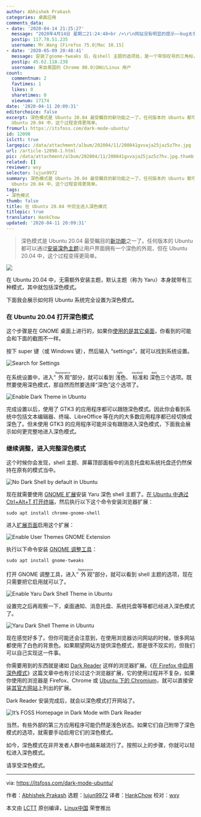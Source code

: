 ```yaml
---
author: Abhishek Prakash
categories: 桌面应用
comments_data:
- date: '2020-04-14 21:25:27'
  message: "2020年4月14日 星期二21:24:48<br />\r\n网站没有明显的提示——bug太多么？"
  postip: 117.78.51.235
  username: Mr.Wang [Firefox 75.0|Mac 10.15]
- date: '2020-05-09 20:48:41'
  message: 安装了gnome-tweaks 后，在shell 主题的选项处，是一个带惊叹号的三角标，没有可选项。这是为什么？
  postip: 45.62.118.238
  username: 来自美国的 Chrome 80.0|GNU/Linux 用户
count:
  commentnum: 2
  favtimes: 1
  likes: 0
  sharetimes: 0
  viewnum: 17174
date: '2020-04-11 20:09:31'
editorchoice: false
excerpt: 深色模式是 Ubuntu 20.04 最受瞩目的新功能之一了。任何版本的 Ubuntu 都可以通过安装深色主题让用户界面拥有一个深色的外观，但在
  Ubuntu 20.04 中，这个过程变得更简单。
fromurl: https://itsfoss.com/dark-mode-ubuntu/
id: 12098
islctt: true
largepic: /data/attachment/album/202004/11/200841gvvaja25jaz5z7hv.jpg
url: /article-12098-1.html
pic: /data/attachment/album/202004/11/200841gvvaja25jaz5z7hv.jpg.thumb.jpg
related: []
reviewer: wxy
selector: lujun9972
summary: 深色模式是 Ubuntu 20.04 最受瞩目的新功能之一了。任何版本的 Ubuntu 都可以通过安装深色主题让用户界面拥有一个深色的外观，但在
  Ubuntu 20.04 中，这个过程变得更简单。
tags:
- 深色模式
thumb: false
title: 在 Ubuntu 20.04 中完全进入深色模式
titlepic: true
translator: HankChow
updated: '2020-04-11 20:09:31'
---
```



> 
> 深色模式是 Ubuntu 20.04 最受瞩目的[新功能](https://itsfoss.com/ubuntu-20-04-release-features/)之一了。任何版本的 Ubuntu 都可以通过[安装深色主题](https://itsfoss.com/install-themes-ubuntu/)让用户界面拥有一个深色的外观，但在 Ubuntu 20.04 中，这个过程变得更简单。
> 
> 
> 


![](/data/attachment/album/202004/11/200841gvvaja25jaz5z7hv.jpg)


在 Ubuntu 20.04 中，无需额外安装主题，默认主题（称为 Yaru）本身就带有三种模式，其中就包括深色模式。


下面我会展示如何将 Ubuntu 系统完全设置为深色模式。


### 在 Ubuntu 20.04 打开深色模式






这个步骤是在 GNOME 桌面上进行的，如果你[使用的是其它桌面](https://itsfoss.com/find-desktop-environment/)，你看到的可能会和下面的截图不一样。


按下 super 键（或 Windows 键），然后输入 “settings”，就可以找到系统设置。


![Search for Settings](/data/attachment/album/202004/11/200933vk5rfyk5vavz9mif.jpg)


在系统设置中，进入“<ruby> 外观 <rt>  Appearance </rt></ruby>”部分，就可以看到<ruby> 浅色 <rt>  light </rt></ruby>、<ruby> 标准 <rt>  standard </rt></ruby>和<ruby> 深色 <rt>  dark </rt></ruby>三个选项。既然要使用深色模式，那自然而然要选择“深色”这个选项了。


![Enable Dark Theme in Ubuntu](/data/attachment/album/202004/11/200935k8sk99vpp79haza7.png)


完成设置以后，使用了 GTK3 的应用程序都可以跟随深色模式。因此你会看到系统中包括文本编辑器、终端、LibreOffice 等在内的大多数应用程序都已经切换成深色了。但未使用 GTK3 的应用程序可能并没有跟随进入深色模式，下面我会展示如何更完整地进入深色模式。


### 继续调整，进入完整深色模式


这个时候你会发现，shell 主题、屏幕顶部面板中的消息托盘和系统托盘还仍然保持在原有的模式当中。


![No Dark Shell by default in Ubuntu](/data/attachment/album/202004/11/200939rqzx558t88qy8utx.jpg)


现在就需要使用 [GNOME 扩展](https://itsfoss.com/gnome-shell-extensions/)安装 Yaru 深色 shell 主题了。[在 Ubuntu 中通过 Ctrl+Alt+T 打开终端](https://itsfoss.com/ubuntu-shortcuts/)，然后执行以下这个命令安装浏览器扩展：



```
sudo apt install chrome-gnome-shell
```

进入[扩展页面](https://extensions.gnome.org/extension/19/user-themes/)启用这个扩展：


![Enable User Themes GNOME Extension](/data/attachment/album/202004/11/200940f3m4omo4roavovsl.jpg)


执行以下命令安装 [GNOME 调整工具](https://itsfoss.com/gnome-tweak-tool/)：



```
sudo apt install gnome-tweaks
```

打开 GNOME 调整工具，进入“<ruby> 外观 <rt>  Appearance </rt></ruby>”部分，就可以看到 shell 主题的选项，现在只需要把它启用就可以了。


![Enable Yaru Dark Shell Theme in Ubuntu](/data/attachment/album/202004/11/200941hnyp5f3fnzzeeo5y.jpg)


设置完之后再观察一下，桌面通知、消息托盘、系统托盘等等都已经进入深色模式了。


![Yaru Dark Shell Theme in Ubuntu](/data/attachment/album/202004/11/200941b9vyxg4f789vosyw.jpg)


现在感觉好多了。但你可能还会注意到，在使用浏览器访问网站的时候，很多网站都使用了白色的背景色。如果期望网站方提供深色模式，那是很不现实的，但我们可以自己实现这一件事。


你需要用到的东西就是诸如 [Dark Reader](https://darkreader.org/) 这样的浏览器扩展。《[在 Firefox 中启用深色模式](https://itsfoss.com/firefox-dark-mode/)》这篇文章中也有讨论过这个浏览器扩展，它的使用过程并不复杂，如果你使用的浏览器是 Firefox、Chrome 或 [Ubuntu 下的 Chromium](https://itsfoss.com/install-chromium-ubuntu/)，就可以直接安装[其官方网站](https://darkreader.org/)上列出的扩展。


Dark Reader 安装完成后，就会以深色模式打开网站了。


![It’s FOSS Homepage in Dark Mode with Dark Reader](/data/attachment/album/202004/11/200942teiez33kan2goafx.jpg)


当然，有些外部的第三方应用程序可能仍然是浅色状态。如果它们自己附带了深色模式的选项，就需要手动启用它们的深色模式。


如今，深色模式在非开发者人群中也越来越流行了。按照以上的步骤，你就可以轻松进入深色模式。


请享受深色模式。




---


via: <https://itsfoss.com/dark-mode-ubuntu/>


作者：[Abhishek Prakash](https://itsfoss.com/author/abhishek/) 选题：[lujun9972](https://github.com/lujun9972) 译者：[HankChow](https://github.com/HankChow) 校对：[wxy](https://github.com/wxy)


本文由 [LCTT](https://github.com/LCTT/TranslateProject) 原创编译，[Linux中国](https://linux.cn/) 荣誉推出